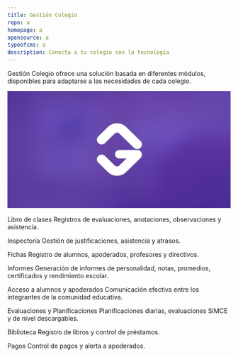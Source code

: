 ```yaml
---
title: Gestión Colegio
repo: a
homepage: a
opensource: a
typeofcms: a
description: Conecta a tu colegio con la tecnología
---
```

Gestión Colegio ofrece una solución basada en diferentes módulos, disponibles para adaptarse a las necesidades de cada colegio.

![null](/img/uploads/gestioncolegio.jpg)

Libro de clases Registros de evaluaciones, anotaciones, observaciones y asistencia.

Inspectoría Gestión de justificaciones, asistencia y atrasos.

Fichas Registro de alumnos, apoderados, profesores y directivos.

Informes Generación de informes de personalidad, notas, promedios, certificados y rendimiento escolar.

Acceso a alumnos y apoderados Comunicación efectiva entre los integrantes de la comunidad educativa.

Evaluaciones y Planificaciones Planificaciones diarias, evaluaciones SIMCE y de nivel descargables.

Biblioteca Registro de libros y control de préstamos.

Pagos Control de pagos y alerta a apoderados.
